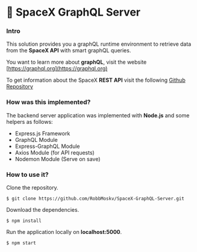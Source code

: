 # :rocket: SpaceX GraphQL Server
  
### Intro
  
This solution provides you a graphQL runtime environment to retrieve data from the **SpaceX API** with smart graphQL queries.  
  
You want to learn more about **graphQL**, visit the website [https://graphql.org](https://graphql.org)
  
To get information about the SpaceX **REST API** visit the following [Github Repository](https://github.com/r-spacex/SpaceX-API)

### How was this implemented?

The backend server application was implemented with **Node.js** and some helpers as follows:  

- Express.js Framework 
- GraphQL Module
- Express-GraphQL Module
- Axios Module (for API requests)
- Nodemon Module (Serve on save)

### How to use it?  
  
Clone the repository.
```
$ git clone https://github.com/RobbMoskv/SpaceX-GraphQL-Server.git
```

Download the dependencies.
```
$ npm install
```

Run the application locally on **localhost:5000**.
```
$ npm start
```